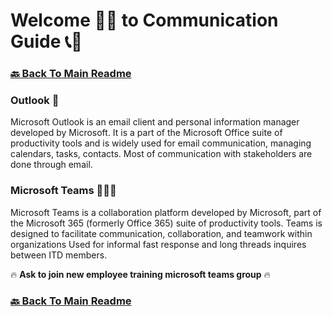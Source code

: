 # Welcome 🙋‍♂️ to Communication Guide 📞📵

### [🔙 Back To Main Readme](../readme.md)

### Outlook 📨

Microsoft Outlook is an email client and personal information manager developed by Microsoft. It is a part of the Microsoft Office suite of productivity tools and is widely used for email communication, managing calendars, tasks, contacts.
Most of communication with stakeholders are done through email.

### Microsoft Teams 👨‍👧‍👦

Microsoft Teams is a collaboration platform developed by Microsoft, part of the Microsoft 365 (formerly Office 365) suite of productivity tools. Teams is designed to facilitate communication, collaboration, and teamwork within organizations
Used for informal fast response and long threads inquires between ITD members.

🔥 **Ask to join new employee training microsoft teams group** 🔥

### [🔙 Back To Main Readme](../readme.md)
